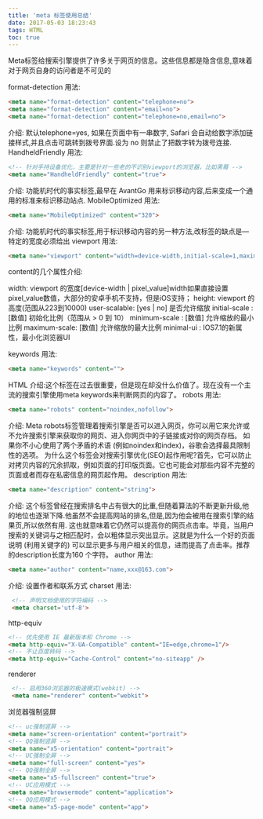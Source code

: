 ```yaml
---
title: 'meta 标签使用总结'
date: 2017-05-03 18:23:43
tags: HTML
toc: true
---
```

Meta标签给搜索引擎提供了许多关于网页的信息。这些信息都是隐含信息,意味着对于网页自身的访问者是不可见的
<!--more-->
format-detection
用法:
```html
<meta name="format-detection" content="telephone=no">
<meta name="format-detection" content="email=no">
<meta name="format-detection" content="telephone=no,email=no">
```

介绍: 默认telephone=yes, 如果在页面中有一串数字, Safari 会自动给数字添加链接样式,并且点击可跳转到拨号界面.设为 no 则禁止了把数字转为拨号连接.
HandheldFriendly
用法:
```html
<!-- 针对手持设备优化，主要是针对一些老的不识别viewport的浏览器，比如黑莓 -->
<meta name="HandheldFriendly" content="true">
```
介绍: 功能机时代的事实标签,最早在 AvantGo 用来标识移动内容,后来变成一个通用的标准来标识移动站点.
MobileOptimized
用法:
```html
<meta name="MobileOptimized" content="320">
```
介绍: 功能机时代的事实标签,用于标识移动内容的另一种方法,改标签的缺点是—特定的宽度必须给出
viewport
用法:
```html
<meta name="viewport" content="width=device-width,initial-scale=1,maximum-scale=1,user-scalable=no,minimal-ui">
```
content的几个属性介绍: 

width: viewport 的宽度[device-width | pixel_value]width如果直接设置pixel_value数值，大部分的安卓手机不支持，但是iOS支持；
height: viewport 的高度(范围从223到10000)
user-scalable: [yes | no] 是否允许缩放
initial-scale : [数值] 初始化比例（范围从 > 0 到 10）
minimum-scale : [数值] 允许缩放的最小比例
maximum-scale:  [数值] 允许缩放的最大比例
minimal-ui : IOS7.1的新属性，最小化浏览器UI

keywords
用法:
```html
<meta name="keywords" content="">
```
HTML
介绍:这个标签在过去很重要，但是现在却没什么价值了。现在没有一个主流的搜索引擎使用meta keywords来判断网页的内容了。
robots
用法:
```html
<meta name="robots" content="noindex,nofollow">
```

介绍: Meta robots标签管理着搜索引擎是否可以进入网页，你可以用它来允许或不允许搜索引擎来获取你的网页、进入你网页中的子链接或对你的网页存档。
如果你不小心使用了两个矛盾的术语 (例如noindex和index)，谷歌会选择最具限制性的选项。
为什么这个标签会对搜索引擎优化(SEO)起作用呢?首先，它可以防止对拷贝内容的冗余抓取，例如页面的打印版页面。它也可能会对那些内容不完整的页面或者而存在私密信息的网页起作用。
description
用法:
```html
<meta name="description" content="string">
```

介绍: 这个标签曾经在搜索排名中占有很大的比重,但随着算法的不断更新升级,他的地位也逐渐下降.他虽然不会提高网站的排名,但是,因为他会被用在搜索引擎的结果页,所以依然有用.
这也就意味着它仍然可以提高你的网页点击率。毕竟，当用户搜索的关键词与之相匹配时，会以粗体显示突出显示。这就是为什么一个好的页面说明 (利用关键字的) 可以显示更多与用户相关的信息，进而提高了点击率。推荐的description长度为160 个字符。
author
用法:
```html
<meta name="author" content="name,xxx@163.com">
```
介绍: 设置作者和联系方式
charset
用法:
```html
 <!-- 声明文档使用的字符编码 -->
 <meta charset='utf-8'>
```
http-equiv
```html
<!-- 优先使用 IE 最新版本和 Chrome -->
<meta http-equiv="X-UA-Compatible" content="IE=edge,chrome=1"/>
<!-- 不让百度转码 -->
<meta http-equiv="Cache-Control" content="no-siteapp" />
```
renderer
```html
 <!-- 启用360浏览器的极速模式(webkit) --> 
 <meta name="renderer" content="webkit">
```
浏览器强制竖屏
```html
<!-- uc强制竖屏 -->
<meta name="screen-orientation" content="portrait">
<!-- QQ强制竖屏 -->
<meta name="x5-orientation" content="portrait">
<!-- UC强制全屏 -->
<meta name="full-screen" content="yes">
<!-- QQ强制全屏 -->
<meta name="x5-fullscreen" content="true">
<!-- UC应用模式 -->
<meta name="browsermode" content="application">
<!-- QQ应用模式 -->
<meta name="x5-page-mode" content="app">
```
